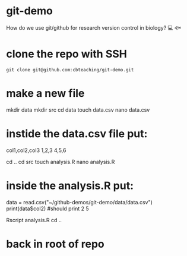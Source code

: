 # git-demo
How do we use git/github for research version control in biology? :computer: :fish:

# clone the repo with SSH

`git clone git@github.com:cbteaching/git-demo.git`

# make a new file 

mkdir data
mkdir src
cd data
touch data.csv
nano data.csv

# instide the data.csv file put:
col1,col2,col3
1,2,3
4,5,6

cd .. 
cd src
touch analysis.R
nano analysis.R

# inside the analysis.R put:
data = read.csv("~/github-demos/git-demo/data/data.csv")
print(data$col2) #should print 2 5 

Rscript analysis.R
cd ..

# back in root of repo 



